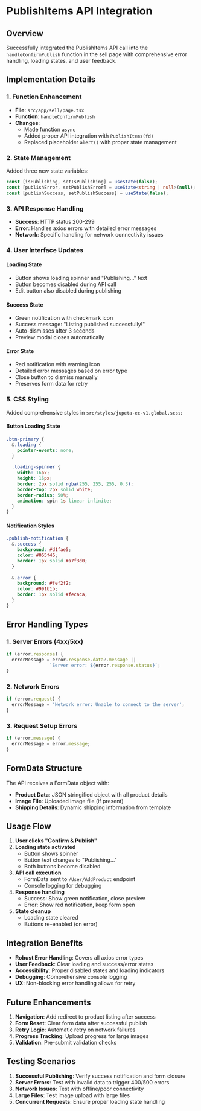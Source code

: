 # PublishItems API Integration

## Overview
Successfully integrated the PublishItems API call into the `handleConfirmPublish` function in the sell page with comprehensive error handling, loading states, and user feedback.

## Implementation Details

### 1. Function Enhancement
- **File**: `src/app/sell/page.tsx`
- **Function**: `handleConfirmPublish`
- **Changes**: 
  - Made function `async`
  - Added proper API integration with `PublishItems(fd)`
  - Replaced placeholder `alert()` with proper state management

### 2. State Management
Added three new state variables:
```typescript
const [isPublishing, setIsPublishing] = useState(false);
const [publishError, setPublishError] = useState<string | null>(null);
const [publishSuccess, setPublishSuccess] = useState(false);
```

### 3. API Response Handling
- **Success**: HTTP status 200-299
- **Error**: Handles axios errors with detailed error messages
- **Network**: Specific handling for network connectivity issues

### 4. User Interface Updates

#### Loading State
- Button shows loading spinner and "Publishing..." text
- Button becomes disabled during API call
- Edit button also disabled during publishing

#### Success State
- Green notification with checkmark icon
- Success message: "Listing published successfully!"
- Auto-dismisses after 3 seconds
- Preview modal closes automatically

#### Error State
- Red notification with warning icon
- Detailed error messages based on error type
- Close button to dismiss manually
- Preserves form data for retry

### 5. CSS Styling
Added comprehensive styles in `src/styles/jupeta-ec-v1.global.scss`:

#### Button Loading State
```scss
.btn-primary {
  &.loading {
    pointer-events: none;
  }
  
  .loading-spinner {
    width: 16px;
    height: 16px;
    border: 2px solid rgba(255, 255, 255, 0.3);
    border-top: 2px solid white;
    border-radius: 50%;
    animation: spin 1s linear infinite;
  }
}
```

#### Notification Styles
```scss
.publish-notification {
  &.success {
    background: #d1fae5;
    color: #065f46;
    border: 1px solid #a7f3d0;
  }
  
  &.error {
    background: #fef2f2;
    color: #991b1b;
    border: 1px solid #fecaca;
  }
}
```

## Error Handling Types

### 1. Server Errors (4xx/5xx)
```typescript
if (error.response) {
  errorMessage = error.response.data?.message || 
                `Server error: ${error.response.status}`;
}
```

### 2. Network Errors
```typescript
if (error.request) {
  errorMessage = 'Network error: Unable to connect to the server';
}
```

### 3. Request Setup Errors
```typescript
if (error.message) {
  errorMessage = error.message;
}
```

## FormData Structure
The API receives a FormData object with:
- **Product Data**: JSON stringified object with all product details
- **Image File**: Uploaded image file (if present)
- **Shipping Details**: Dynamic shipping information from template

## Usage Flow

1. **User clicks "Confirm & Publish"**
2. **Loading state activated**
   - Button shows spinner
   - Button text changes to "Publishing..."
   - Both buttons become disabled
3. **API call execution**
   - FormData sent to `/User/AddProduct` endpoint
   - Console logging for debugging
4. **Response handling**
   - Success: Show green notification, close preview
   - Error: Show red notification, keep form open
5. **State cleanup**
   - Loading state cleared
   - Buttons re-enabled (on error)

## Integration Benefits

- **Robust Error Handling**: Covers all axios error types
- **User Feedback**: Clear loading and success/error states
- **Accessibility**: Proper disabled states and loading indicators
- **Debugging**: Comprehensive console logging
- **UX**: Non-blocking error handling allows for retry

## Future Enhancements

1. **Navigation**: Add redirect to product listing after success
2. **Form Reset**: Clear form data after successful publish
3. **Retry Logic**: Automatic retry on network failures
4. **Progress Tracking**: Upload progress for large images
5. **Validation**: Pre-submit validation checks

## Testing Scenarios

1. **Successful Publishing**: Verify success notification and form closure
2. **Server Errors**: Test with invalid data to trigger 400/500 errors
3. **Network Issues**: Test with offline/poor connectivity
4. **Large Files**: Test image upload with large files
5. **Concurrent Requests**: Ensure proper loading state handling
